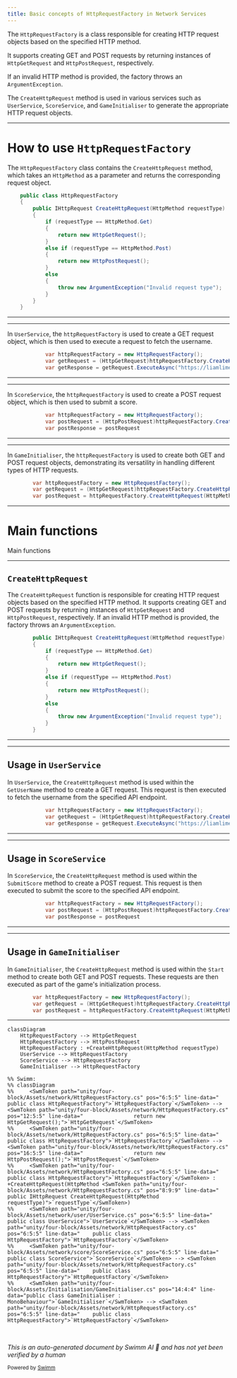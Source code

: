```yaml
---
title: Basic concepts of HttpRequestFactory in Network Services
---
```

The <SwmToken path="unity/four-block/Assets/network/HttpRequestFactory.cs" pos="6:5:5" line-data="    public class HttpRequestFactory">`HttpRequestFactory`</SwmToken> is a class responsible for creating HTTP request objects based on the specified HTTP method.

It supports creating GET and POST requests by returning instances of <SwmToken path="unity/four-block/Assets/network/HttpRequestFactory.cs" pos="12:5:5" line-data="                return new HttpGetRequest();">`HttpGetRequest`</SwmToken> and <SwmToken path="unity/four-block/Assets/network/HttpRequestFactory.cs" pos="16:5:5" line-data="                return new HttpPostRequest();">`HttpPostRequest`</SwmToken>, respectively.

If an invalid HTTP method is provided, the factory throws an <SwmToken path="unity/four-block/Assets/network/HttpRequestFactory.cs" pos="20:5:5" line-data="                throw new ArgumentException(&quot;Invalid request type&quot;);">`ArgumentException`</SwmToken>.

The <SwmToken path="unity/four-block/Assets/network/HttpRequestFactory.cs" pos="8:5:5" line-data="        public IHttpRequest CreateHttpRequest(HttpMethod requestType)">`CreateHttpRequest`</SwmToken> method is used in various services such as <SwmToken path="unity/four-block/Assets/network/user/UserService.cs" pos="6:5:5" line-data="    public class UserService">`UserService`</SwmToken>, <SwmToken path="unity/four-block/Assets/network/score/ScoreService.cs" pos="6:5:5" line-data="    public class ScoreService">`ScoreService`</SwmToken>, and <SwmToken path="unity/four-block/Assets/Initialisation/GameInitialiser.cs" pos="14:4:4" line-data="public class GameInitialiser : MonoBehaviour">`GameInitialiser`</SwmToken> to generate the appropriate HTTP request objects.

<SwmSnippet path="/unity/four-block/Assets/network/HttpRequestFactory.cs" line="6">

---

# How to use <SwmToken path="unity/four-block/Assets/network/HttpRequestFactory.cs" pos="6:5:5" line-data="    public class HttpRequestFactory">`HttpRequestFactory`</SwmToken>

The <SwmToken path="unity/four-block/Assets/network/HttpRequestFactory.cs" pos="6:5:5" line-data="    public class HttpRequestFactory">`HttpRequestFactory`</SwmToken> class contains the <SwmToken path="unity/four-block/Assets/network/HttpRequestFactory.cs" pos="8:5:5" line-data="        public IHttpRequest CreateHttpRequest(HttpMethod requestType)">`CreateHttpRequest`</SwmToken> method, which takes an <SwmToken path="unity/four-block/Assets/network/HttpRequestFactory.cs" pos="8:7:7" line-data="        public IHttpRequest CreateHttpRequest(HttpMethod requestType)">`HttpMethod`</SwmToken> as a parameter and returns the corresponding request object.

```c#
    public class HttpRequestFactory
    {
        public IHttpRequest CreateHttpRequest(HttpMethod requestType)
        {
            if (requestType == HttpMethod.Get)
            {
                return new HttpGetRequest();
            }
            else if (requestType == HttpMethod.Post)
            {
                return new HttpPostRequest();
            }
            else
            {
                throw new ArgumentException("Invalid request type");
            }
        }
    }
```

---

</SwmSnippet>

<SwmSnippet path="/unity/four-block/Assets/network/user/UserService.cs" line="10">

---

In <SwmToken path="unity/four-block/Assets/network/user/UserService.cs" pos="6:5:5" line-data="    public class UserService">`UserService`</SwmToken>, the <SwmToken path="unity/four-block/Assets/network/user/UserService.cs" pos="10:3:3" line-data="            var httpRequestFactory = new HttpRequestFactory();">`httpRequestFactory`</SwmToken> is used to create a GET request object, which is then used to execute a request to fetch the username.

```c#
            var httpRequestFactory = new HttpRequestFactory();
            var getRequest = (HttpGetRequest)httpRequestFactory.CreateHttpRequest(HttpMethod.Get);
            var getResponse = getRequest.ExecuteAsync("https://liamlime.com/api/user/username/1");
```

---

</SwmSnippet>

<SwmSnippet path="/unity/four-block/Assets/network/score/ScoreService.cs" line="10">

---

In <SwmToken path="unity/four-block/Assets/network/score/ScoreService.cs" pos="6:5:5" line-data="    public class ScoreService">`ScoreService`</SwmToken>, the <SwmToken path="unity/four-block/Assets/network/score/ScoreService.cs" pos="10:3:3" line-data="            var httpRequestFactory = new HttpRequestFactory();">`httpRequestFactory`</SwmToken> is used to create a POST request object, which is then used to submit a score.

```c#
            var httpRequestFactory = new HttpRequestFactory();
            var postRequest = (HttpPostRequest)httpRequestFactory.CreateHttpRequest(HttpMethod.Post);
            var postResponse = postRequest
```

---

</SwmSnippet>

<SwmSnippet path="/unity/four-block/Assets/Initialisation/GameInitialiser.cs" line="26">

---

In <SwmToken path="unity/four-block/Assets/Initialisation/GameInitialiser.cs" pos="14:4:4" line-data="public class GameInitialiser : MonoBehaviour">`GameInitialiser`</SwmToken>, the <SwmToken path="unity/four-block/Assets/Initialisation/GameInitialiser.cs" pos="26:3:3" line-data="        var httpRequestFactory = new HttpRequestFactory();">`httpRequestFactory`</SwmToken> is used to create both GET and POST request objects, demonstrating its versatility in handling different types of HTTP requests.

```c#
        var httpRequestFactory = new HttpRequestFactory();
        var getRequest = (HttpGetRequest)httpRequestFactory.CreateHttpRequest(HttpMethod.Get);
        var postRequest = httpRequestFactory.CreateHttpRequest(HttpMethod.Post);
```

---

</SwmSnippet>

# Main functions

Main functions

<SwmSnippet path="/unity/four-block/Assets/network/HttpRequestFactory.cs" line="8">

---

## <SwmToken path="unity/four-block/Assets/network/HttpRequestFactory.cs" pos="8:5:5" line-data="        public IHttpRequest CreateHttpRequest(HttpMethod requestType)">`CreateHttpRequest`</SwmToken>

The <SwmToken path="unity/four-block/Assets/network/HttpRequestFactory.cs" pos="8:5:5" line-data="        public IHttpRequest CreateHttpRequest(HttpMethod requestType)">`CreateHttpRequest`</SwmToken> function is responsible for creating HTTP request objects based on the specified HTTP method. It supports creating GET and POST requests by returning instances of <SwmToken path="unity/four-block/Assets/network/HttpRequestFactory.cs" pos="12:5:5" line-data="                return new HttpGetRequest();">`HttpGetRequest`</SwmToken> and <SwmToken path="unity/four-block/Assets/network/HttpRequestFactory.cs" pos="16:5:5" line-data="                return new HttpPostRequest();">`HttpPostRequest`</SwmToken>, respectively. If an invalid HTTP method is provided, the factory throws an <SwmToken path="unity/four-block/Assets/network/HttpRequestFactory.cs" pos="20:5:5" line-data="                throw new ArgumentException(&quot;Invalid request type&quot;);">`ArgumentException`</SwmToken>.

```c#
        public IHttpRequest CreateHttpRequest(HttpMethod requestType)
        {
            if (requestType == HttpMethod.Get)
            {
                return new HttpGetRequest();
            }
            else if (requestType == HttpMethod.Post)
            {
                return new HttpPostRequest();
            }
            else
            {
                throw new ArgumentException("Invalid request type");
            }
        }
```

---

</SwmSnippet>

<SwmSnippet path="/unity/four-block/Assets/network/user/UserService.cs" line="10">

---

## Usage in <SwmToken path="unity/four-block/Assets/network/user/UserService.cs" pos="6:5:5" line-data="    public class UserService">`UserService`</SwmToken>

In <SwmToken path="unity/four-block/Assets/network/user/UserService.cs" pos="6:5:5" line-data="    public class UserService">`UserService`</SwmToken>, the <SwmToken path="unity/four-block/Assets/network/user/UserService.cs" pos="11:12:12" line-data="            var getRequest = (HttpGetRequest)httpRequestFactory.CreateHttpRequest(HttpMethod.Get);">`CreateHttpRequest`</SwmToken> method is used within the <SwmToken path="unity/four-block/Assets/network/user/UserService.cs" pos="8:5:5" line-data="        public string GetUserName()">`GetUserName`</SwmToken> method to create a GET request. This request is then executed to fetch the username from the specified API endpoint.

```c#
            var httpRequestFactory = new HttpRequestFactory();
            var getRequest = (HttpGetRequest)httpRequestFactory.CreateHttpRequest(HttpMethod.Get);
            var getResponse = getRequest.ExecuteAsync("https://liamlime.com/api/user/username/1");
```

---

</SwmSnippet>

<SwmSnippet path="/unity/four-block/Assets/network/score/ScoreService.cs" line="10">

---

## Usage in <SwmToken path="unity/four-block/Assets/network/score/ScoreService.cs" pos="6:5:5" line-data="    public class ScoreService">`ScoreService`</SwmToken>

In <SwmToken path="unity/four-block/Assets/network/score/ScoreService.cs" pos="6:5:5" line-data="    public class ScoreService">`ScoreService`</SwmToken>, the <SwmToken path="unity/four-block/Assets/network/score/ScoreService.cs" pos="11:12:12" line-data="            var postRequest = (HttpPostRequest)httpRequestFactory.CreateHttpRequest(HttpMethod.Post);">`CreateHttpRequest`</SwmToken> method is used within the <SwmToken path="unity/four-block/Assets/network/score/ScoreService.cs" pos="8:5:5" line-data="        public void SubmitScore(int score)">`SubmitScore`</SwmToken> method to create a POST request. This request is then executed to submit the score to the specified API endpoint.

```c#
            var httpRequestFactory = new HttpRequestFactory();
            var postRequest = (HttpPostRequest)httpRequestFactory.CreateHttpRequest(HttpMethod.Post);
            var postResponse = postRequest
```

---

</SwmSnippet>

<SwmSnippet path="/unity/four-block/Assets/Initialisation/GameInitialiser.cs" line="26">

---

## Usage in <SwmToken path="unity/four-block/Assets/Initialisation/GameInitialiser.cs" pos="14:4:4" line-data="public class GameInitialiser : MonoBehaviour">`GameInitialiser`</SwmToken>

In <SwmToken path="unity/four-block/Assets/Initialisation/GameInitialiser.cs" pos="14:4:4" line-data="public class GameInitialiser : MonoBehaviour">`GameInitialiser`</SwmToken>, the <SwmToken path="unity/four-block/Assets/Initialisation/GameInitialiser.cs" pos="27:12:12" line-data="        var getRequest = (HttpGetRequest)httpRequestFactory.CreateHttpRequest(HttpMethod.Get);">`CreateHttpRequest`</SwmToken> method is used within the <SwmToken path="unity/four-block/Assets/Initialisation/GameInitialiser.cs" pos="24:3:3" line-data="    void Start()">`Start`</SwmToken> method to create both GET and POST requests. These requests are then executed as part of the game's initialization process.

```c#
        var httpRequestFactory = new HttpRequestFactory();
        var getRequest = (HttpGetRequest)httpRequestFactory.CreateHttpRequest(HttpMethod.Get);
        var postRequest = httpRequestFactory.CreateHttpRequest(HttpMethod.Post);
```

---

</SwmSnippet>

```mermaid
classDiagram
    HttpRequestFactory --> HttpGetRequest
    HttpRequestFactory --> HttpPostRequest
    HttpRequestFactory : +CreateHttpRequest(HttpMethod requestType)
    UserService --> HttpRequestFactory
    ScoreService --> HttpRequestFactory
    GameInitialiser --> HttpRequestFactory

%% Swimm:
%% classDiagram
%%     <SwmToken path="unity/four-block/Assets/network/HttpRequestFactory.cs" pos="6:5:5" line-data="    public class HttpRequestFactory">`HttpRequestFactory`</SwmToken> --> <SwmToken path="unity/four-block/Assets/network/HttpRequestFactory.cs" pos="12:5:5" line-data="                return new HttpGetRequest();">`HttpGetRequest`</SwmToken>
%%     <SwmToken path="unity/four-block/Assets/network/HttpRequestFactory.cs" pos="6:5:5" line-data="    public class HttpRequestFactory">`HttpRequestFactory`</SwmToken> --> <SwmToken path="unity/four-block/Assets/network/HttpRequestFactory.cs" pos="16:5:5" line-data="                return new HttpPostRequest();">`HttpPostRequest`</SwmToken>
%%     <SwmToken path="unity/four-block/Assets/network/HttpRequestFactory.cs" pos="6:5:5" line-data="    public class HttpRequestFactory">`HttpRequestFactory`</SwmToken> : +CreateHttpRequest(HttpMethod <SwmToken path="unity/four-block/Assets/network/HttpRequestFactory.cs" pos="8:9:9" line-data="        public IHttpRequest CreateHttpRequest(HttpMethod requestType)">`requestType`</SwmToken>)
%%     <SwmToken path="unity/four-block/Assets/network/user/UserService.cs" pos="6:5:5" line-data="    public class UserService">`UserService`</SwmToken> --> <SwmToken path="unity/four-block/Assets/network/HttpRequestFactory.cs" pos="6:5:5" line-data="    public class HttpRequestFactory">`HttpRequestFactory`</SwmToken>
%%     <SwmToken path="unity/four-block/Assets/network/score/ScoreService.cs" pos="6:5:5" line-data="    public class ScoreService">`ScoreService`</SwmToken> --> <SwmToken path="unity/four-block/Assets/network/HttpRequestFactory.cs" pos="6:5:5" line-data="    public class HttpRequestFactory">`HttpRequestFactory`</SwmToken>
%%     <SwmToken path="unity/four-block/Assets/Initialisation/GameInitialiser.cs" pos="14:4:4" line-data="public class GameInitialiser : MonoBehaviour">`GameInitialiser`</SwmToken> --> <SwmToken path="unity/four-block/Assets/network/HttpRequestFactory.cs" pos="6:5:5" line-data="    public class HttpRequestFactory">`HttpRequestFactory`</SwmToken>
```

&nbsp;

*This is an auto-generated document by Swimm AI 🌊 and has not yet been verified by a human*

<SwmMeta version="3.0.0" repo-id="Z2l0aHViJTNBJTNBREVNTy1ncmF2aXR5LWN1YmVzJTNBJTNBc3dpbW1pbw==" repo-name="DEMO-gravity-cubes" doc-type="overview"><sup>Powered by [Swimm](/)</sup></SwmMeta>
